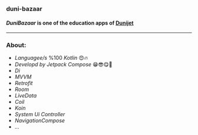 ### duni-bazaar
#### ***DuniBazaar*** is one of the education apps of [Dunijet](https://dunijet.ir)

---

### About:
* *Languagee/s* %100 *Kotlin* 😍🔥
* *Developd by Jetpack Compose* 😁😎😋🤩
* *Di*
* *MVVM*
* *Retrofit*
* *Room*
* *LiveData*
* *Coil*
* *Koin*
* *System Ui Controller*
* *NavigationCompose*
* *...*
